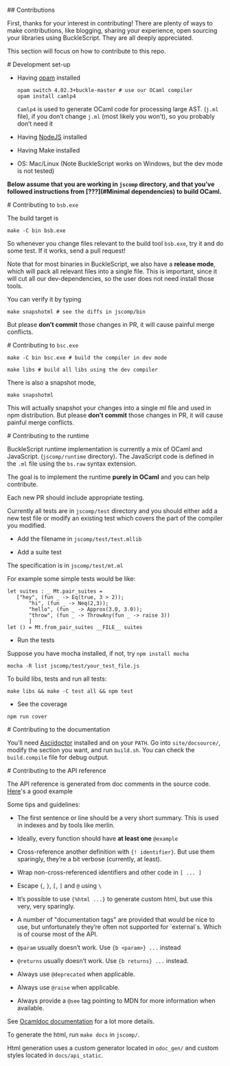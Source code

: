 \#\# Contributions

First, thanks for your interest in contributing! There are plenty of
ways to make contributions, like blogging, sharing your experience, open
sourcing your libraries using BuckleScript. They are all deeply
appreciated.

This section will focus on how to contribute to this repo.

\# Development set-up

-   Having [opam](https://opam.ocaml.org/) installed

        opam switch 4.02.3+buckle-master # use our OCaml compiler
        opam install camlp4  

    `Camlp4` is used to generate OCaml code for processing large AST.
    (`j.ml` file), if you don’t change `j.ml` (most likely you won’t),
    so you probably don’t need it

-   Having [NodeJS](https://nodejs.org/) installed

-   Having Make installed

-   OS: Mac/Linux (Note BuckleScript works on Windows, but the dev mode
    is not tested)

**Below assume that you are working in `jscomp` directory, and that
you’ve followed instructions from [???](#Minimal dependencies) to build
OCaml.**

\# Contributing to `bsb.exe`

The build target is

    make -C bin bsb.exe

So whenever you change files relevant to the build tool `bsb.exe`, try
it and do some test. If it works, send a pull request!

Note that for most binaries in BuckleScript, we also have a **release
mode**, which will pack all relevant files into a single file. This is
important, since it will cut all our dev-dependencies, so the user does
not need install those tools.

You can verify it by typing

    make snapshotml # see the diffs in jscomp/bin

But please **don’t commit** those changes in PR, it will cause painful
merge conflicts.

\# Contributing to `bsc.exe`

    make -C bin bsc.exe # build the compiler in dev mode

    make libs # build all libs using the dev compiler

There is also a snapshot mode,

    make snapshotml

This will actually snapshot your changes into a single ml file and used
in npm distribution. But please **don’t commit** those changes in PR, it
will cause painful merge conflicts.

\# Contributing to the runtime

BuckleScript runtime implementation is currently a mix of OCaml and
JavaScript. (`jscomp/runtime` directory). The JavaScript code is defined
in the `.ml` file using the `bs.raw` syntax extension.

The goal is to implement the runtime **purely in OCaml** and you can
help contribute.

Each new PR should include appropriate testing.

Currently all tests are in `jscomp/test` directory and you should either
add a new test file or modify an existing test which covers the part of
the compiler you modified.

-   Add the filename in `jscomp/test/test.mllib`

-   Add a suite test

The specification is in `jscomp/test/mt.ml`

For example some simple tests would be like:

    let suites : _ Mt.pair_suites =
       ["hey", (fun _ -> Eq(true, 3 > 2));
           "hi", (fun _ -> Neq(2,3));
           "hello", (fun _ -> Approx(3.0, 3.0));
           "throw", (fun _ -> ThrowAny(fun _ -> raise 3))
           ]
    let () = Mt.from_pair_suites __FILE__ suites

-   Run the tests

Suppose you have mocha installed, if not, try `npm install mocha`

`mocha -R list jscomp/test/your_test_file.js`

To build libs, tests and run all tests:

`make libs && make -C test all && npm test`

-   See the coverage

`npm run cover`

\# Contributing to the documentation

You’ll need [Asciidoctor](http://asciidoctor.org/) installed and on your
`PATH`. Go into `site/docsource/`, modify the section you want, and run
`build.sh`. You can check the `build.compile` file for debug output.

\# Contributing to the API reference

The API reference is generated from doc comments in the source code.
[Here](https://github.com/bucklescript/bucklescript/blob/99650/jscomp/others/js_re.mli#L146-L161)'s
a good example

Some tips and guidelines:

-   The first sentence or line should be a very short summary. This is
    used in indexes and by tools like merlin.

-   Ideally, every function should have **at least one** `@example`

-   Cross-reference another definition with `{! identifier}`. But use
    them sparingly, they’re a bit verbose (currently, at least).

-   Wrap non-cross-referenced identifiers and other code in `[ ... ]`

-   Escape `{`, `}`, `[`, `]` and `@` using `\`

-   It’s possible to use `{%html ...}` to generate custom html, but use
    this very, very sparingly.

-   A number of "documentation tags" are provided that would be nice to
    use, but unfortunately they’re often not supported for
    \`external\`s. Which is of course most of the API.

-   `@param` usually doesn’t work. Use `{b <param>} ...` instead

-   `@returns` usually doesn’t work. Use `{b returns} ...` instead.

-   Always use `@deprecated` when applicable.

-   Always use `@raise` when applicable.

-   Always provide a `@see` tag pointing to MDN for more information
    when available.

See [Ocamldoc
documentation](http://caml.inria.fr/pub/docs/manual-ocaml/ocamldoc.html#sec333)
for a lot more details.

To generate the html, run `make docs` in `jscomp/`.

Html generation uses a custom generator located in `odoc_gen/` and
custom styles located in `docs/api_static`.
